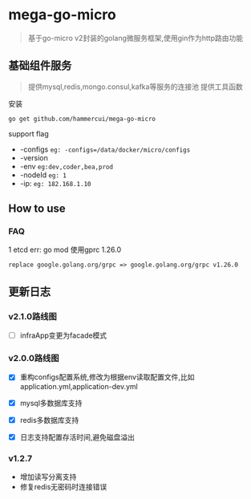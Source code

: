 # mega-go-micro
>基于go-micro v2封装的golang微服务框架,使用gin作为http路由功能

## 基础组件服务
>提供mysql,redis,mongo.consul,kafka等服务的连接池
>提供工具函数

安装
```
go get github.com/hammercui/mega-go-micro
```
support flag 
* -configs `eg: -configs=/data/docker/micro/configs`
* -version 
* -env `eg:dev,coder,bea,prod`
* -nodeId `eg: 1`
* -ip: `eg: 182.168.1.10`

## How to use

### FAQ

1 etcd err:
go mod 使用gprc 1.26.0
```
replace google.golang.org/grpc => google.golang.org/grpc v1.26.0
```
## 更新日志
### v2.1.0路线图
* [ ] infraApp变更为facade模式
### v2.0.0路线图
* [x] 重构configs配置系统,修改为根据env读取配置文件,比如application.yml,application-dev.yml
* [x] mysql多数据库支持
* [x] redis多数据库支持
* [x] 日志支持配置存活时间,避免磁盘溢出


### v1.2.7
* 增加读写分离支持
* 修复redis无密码时连接错误